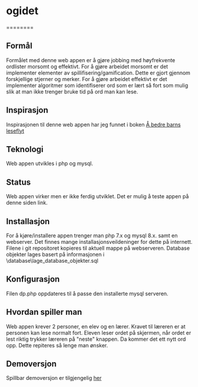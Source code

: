 # ogidet
========

Formål
------
Formålet med denne web appen er å gjøre jobbing med høyfrekvente ordlister morsomt og effektivt.
For å gjøre arbeidet morsomt er det implementer elementer av spillifisering/gamification. Dette er gjort gjennom forskjellige stjerner og merker.
For å gjøre arbeidet effektivt er det implementer algoritmer som identifiserer ord som er lært så fort som mulig slik at man ikke trenger bruke tid på ord man kan lese.

Inspirasjon
-----------
Inspirasjonen til denne web appen har jeg funnet i boken [Å bedre barns leseflyt](https://www.ark.no/boker/Jan-Erik-Klinkenberg-A-bedre-barns-leseflyt-9788203312168)



Teknologi
---------
Web appen utvikles i php og mysql.

Status
------
Web appen virker men er ikke ferdig utviklet. Det er mulig å teste appen på denne siden link.


Installasjon
------------
For å kjøre/installere appen trenger man php 7.x og mysql 8.x. samt en webserver. Det finnes mange installasjonsveildeninger for dette på internett.
Filene i git repositoret kopieres til aktuell mappe på webserveren.
Database objekter lages basert på informasjonen i \database\lage_database_objekter.sql


Konfigurasjon 
-------------
Filen dp.php oppdateres til å passe den installerte mysql serveren.


Hvordan spiller man
-------------------
Web appen krever 2 personer, en elev og en lærer. Kravet til læreren er at personen kan lese normalt fort.
Eleven leser ordet på skjermen, når ordet er lest riktig trykker læreren på "neste" knappen. Da kommer det ett nytt ord opp. Dette repiteres så lenge man ønsker.


Demoversjon
-----------
Spillbar demoversjon er tilgjengelig [her](https://ogidet.no/index.php?pid=3654625476514)
